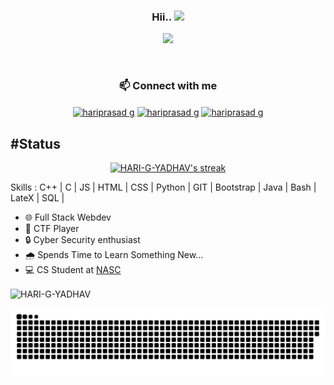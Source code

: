 <h3 align="center">
 Hii..
  <img src="https://media.giphy.com/media/hvRJCLFzcasrR4ia7z/giphy.gif" width="28">
</h3>
<!-- Typing SVG by Hari-G-max - https://github.com/Hari-G-max/readme-typing-svg -->
<p align="center">
  <a href="https://github.com/Hari-G-max/readme-typing-svg"><img src="https://readme-typing-svg.herokuapp.com/?lines=Pentester;Self-taught%20Techie;Always%20learning%20new%20things&font=Fira%20Code&center=true&width=440&height=45&color=f75c7e&vCenter=true&size=22"></a>
</p>
<br/>
<h3 align="center">📫 Connect with me</h3>
<p align="center">
<a href="https://www.linkedin.com/in/hariprasad-g-yadhav-09369720b" target="blank"><img align="center" src="https://cdn2.iconfinder.com/data/icons/metro-uinvert-dock/256/Linked_in_alt.png" alt="hariprasad g" height="50" width="50" /></a>  <a href="https://www.instagram.com/hariprasad_g_yadhav/" target="blank"><img align="center" src="https://cdn2.iconfinder.com/data/icons/social-media-applications/64/social_media_applications_3-instagram-512.png" alt="hariprasad g" height="50" width="50" /></a>  <a href="mailto:hariprasadgyadhav@gmail.com" target="blank"><img align="center" src="https://p.kindpng.com/picc/s/325-3252765_gmail-png-free-background-gmail-email-logo-png.png" alt="hariprasad g" height="50" width="50" /></a> 
</p>

## #Status

<!-- ## 🛠️ My favorite tools -->
<p align="center">
  <a href="https://github.com/HARI-G-YADHAV/github-readme-streak-stats">
    <img title="🔥 Get streak stats for your profile at git.io/streak-stats" alt="HARI-G-YADHAV's streak" src="https://github-readme-streak-stats.herokuapp.com/?user=HARI-G-YADHAV&theme=monokai-metallian&hide_border=true"/></a>
 
 Skills : C++ | C | JS | HTML | CSS | Python | GIT | Bootstrap | Java | Bash | LateX | SQL |
- 🌐 Full Stack Webdev
- 🚩 CTF Player 
- 🔒 Cyber Security enthusiast 
- 🌧️ Spends Time to Learn Something New...
- 💻 CS Student at [NASC](https://nasc.ac.in/)

<p><img align="center" src="https://github-readme-stats.vercel.app/api/top-langs?username=HARI-G-YADHAV&show_icons=true&locale=en&layout=compact" alt="HARI-G-YADHAV" /></p>

<a href=#><img src="contributions.svg"></a>
